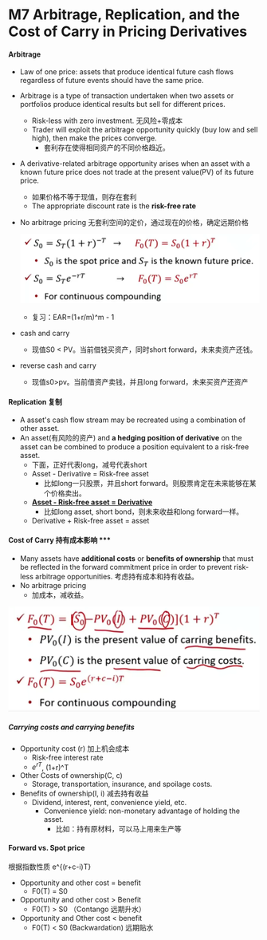 # M7 Arbitrage, Replication, and the Cost of Carry in Pricing Derivatives

#### Arbitrage

- Law of one price: assets that produce identical future cash flows regardless of future events should have the same price.

- Arbitrage is a type of transaction undertaken when two assets or portfolios produce identical results but sell for different prices.

  - Risk-less with zero investment. 无风险+零成本
  - Trader will exploit the arbitrage opportunity quickly (buy low and sell high), then make the prices converge.
    - 套利存在使得相同资产的不同价格趋近。

- A derivative-related arbitrage opportunity arises when an asset with a known future price does not trade at the present value(PV) of its future price.

  - 如果价格不等于现值，则存在套利
  - The appropriate discount rate is the **risk-free rate**

- No arbitrage pricing 无套利空间的定价，通过现在的价格，确定远期价格

  ![image-20230622073214908](./assets/image-20230622073214908.png) 

  - 复习：EAR=(1+r/m)^m - 1

- cash and carry
  - 现值S0 < PV。当前借钱买资产，同时short forward，未来卖资产还钱。
- reverse cash and carry
  - 现值s0>pv。当前借资产卖钱，并且long forward，未来买资产还资产

#### Replication 复制

- A asset's cash flow stream may be recreated using a combination of other asset.
- An asset(有风险的资产) and **a hedging position of derivative** on the asset can be combined to produce a position equivalent to a risk-free asset.
  - 下面，正好代表long，减号代表short
  - Asset - Derivative = Risk-free asset
    - 比如long一只股票，并且short forward。则股票肯定在未来能够在某个价格卖出。
  - <u>**Asset - Risk-free asset = Derivative**</u>
    - 比如long asset, short bond，则未来收益和long forward一样。
  - Derivative + Risk-free asset = asset

#### Cost of Carry 持有成本影响 \*\*\*

- Many assets have **additional costs** or **benefits of ownership** that must be reflected in the forward commitment price in order to prevent risk-less arbitrage opportunities. 考虑持有成本和持有收益。
- No arbitrage pricing
  - 加成本，减收益。

![image-20230622081236889](./assets/image-20230622081236889.png)

##### Carrying costs and carrying benefits

- Opportunity cost (r) 加上机会成本
  - Risk-free interest rate
  - $e^{rT}$, (1+r)^T
- Other Costs of ownership(C, c)
  - Storage, transportation, insurance, and spoilage costs.
- Benefits of ownership(I, i) 减去持有收益
  - Dividend, interest, rent, convenience yield, etc.
    - Convenience yield: non-monetary advantage of holding the asset.
      - 比如：持有原材料，可以马上用来生产等

#### Forward vs. Spot price

根据指数性质 e^{(r+c-i)T}

- Opportunity and other cost = benefit
  - F0(T) = S0
- Opportunity and other cost > Benefit
  - F0(T) > S0 （Contango 远期升水）
- Opportunity and Other cost  < benefit
  - F0(T) < S0 (Backwardation) 远期贴水

